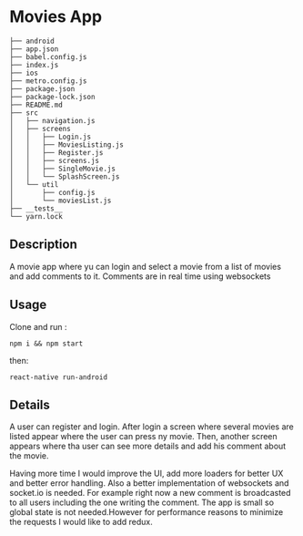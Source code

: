 Movies App
==============

```
├── android
├── app.json
├── babel.config.js
├── index.js
├── ios
├── metro.config.js
├── package.json
├── package-lock.json
├── README.md
├── src
│   ├── navigation.js
│   ├── screens
│   │   ├── Login.js
│   │   ├── MoviesListing.js
│   │   ├── Register.js
│   │   ├── screens.js
│   │   ├── SingleMovie.js
│   │   └── SplashScreen.js
│   └── util
│       ├── config.js
│       └── moviesList.js
├── __tests__
└── yarn.lock
```

Description
--------------

A  movie app where yu can login and select a movie from a list of movies 
and add comments to it. Comments are in real time using websockets

Usage
--------------
Clone and run :
```
npm i && npm start
```
then: 
```
react-native run-android
```
Details
--------------
A user can register and login. After login a screen where several movies are listed appear where the user can press ny movie. Then, another screen appears
where tha user can see more details and add his comment about the movie.

Having more time I would improve the UI, add more loaders for better UX and better error handling. Also a better implementation of websockets and socket.io
is needed. For example right now a new comment is broadcasted to all users including the one writing the comment.
The app is small so global state is not needed.However for performance reasons to minimize the requests I would like to add redux.


